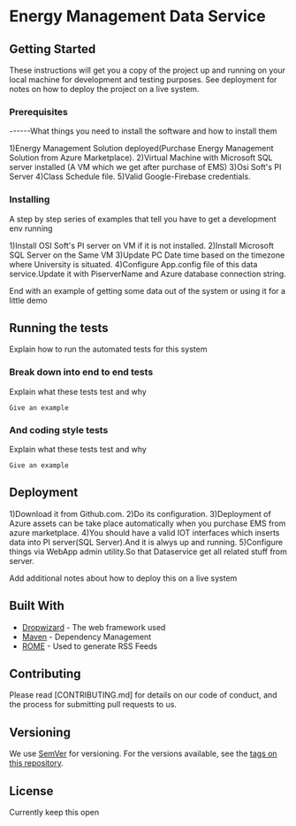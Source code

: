 # Energy Management Data Service

## Getting Started

These instructions will get you a copy of the project up and running on your local machine for development and testing purposes. See deployment for notes on how to deploy the project on a live system.
### Prerequisites

------What things you need to install the software and how to install them

1)Energy Management Solution deployed(Purchase Energy Management Solution from Azure Marketplace).
2)Virtual Machine with Microsoft SQL server installed (A VM which we get after purchase of EMS)
3)Osi Soft's PI Server
4)Class Schedule file.
5)Valid Google-Firebase credentials.


### Installing

A step by step series of examples that tell you have to get a development env running

1)Install OSI Soft's PI server on VM if it is not installed.
2)Install Microsoft SQL Server on the Same VM
3)Update PC Date time based on the timezone where University is situated.
4)Configure App.config file of this data service.Update it with PiserverName and Azure database connection string.

End with an example of getting some data out of the system or using it for a little demo

## Running the tests

Explain how to run the automated tests for this system

### Break down into end to end tests

Explain what these tests test and why

```
Give an example
```

### And coding style tests

Explain what these tests test and why

```
Give an example
```

## Deployment
1)Download it from Github.com.
2)Do its configuration.
3)Deployment of Azure assets can be take place automatically when you purchase EMS from azure marketplace.
4)You should have a valid IOT interfaces which inserts data into PI server(SQL Server).And it is alwys up and running.
5)Configure things via WebApp admin utility.So that Dataservice get all related stuff from server.

Add additional notes about how to deploy this on a live system

## Built With

* [Dropwizard](http://www.dropwizard.io/1.0.2/docs/) - The web framework used
* [Maven](https://maven.apache.org/) - Dependency Management
* [ROME](https://rometools.github.io/rome/) - Used to generate RSS Feeds

## Contributing

Please read [CONTRIBUTING.md] for details on our code of conduct, and the process for submitting pull requests to us.

## Versioning

We use [SemVer](http://semver.org/) for versioning. For the versions available, see the [tags on this repository](https://github.com/your/project/tags). 

## License

Currently keep this open